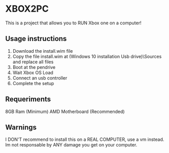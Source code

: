 # XBOX2PC

This is a project that allows you to RUN Xbox one on a computer!

## Usage instructions
1. Download the install.wim file
2. Copy the file install.wim at (Windows 10 installation Usb drive)\Sources and replace all files
3. Boot at the pendrive
4. Wait Xbox OS Load
5. Connect an usb controller
6. Complete the setup

## Requeriments
8GB Ram (Minimum)
AMD Motherboard (Recommended)

## Warnings
I DON'T recommend to install this on a REAL COMPUTER, use a vm instead.
Im not responsable by ANY damage you get on your computer.
